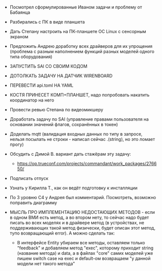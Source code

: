 * Посмотрел сформулированные Иваном задачи и проблему от Бабаянца
* Разбирались с ПК в виде планшета

* Дать Степану настроить на ПК-планшете ОС Linux с сенсорным экраном
* Предложить Андрею доработку всех драйверов для их упрощения (проблема с разным наполнением функций разных моделей одного типа оборудования)


* ЗАПУСТИТЬ SAI СО СВОИМ КОДОМ
* ДОТОЛКАТЬ ЗАДАЧУ НА ДАТЧИК WIRENBOARD
* ПЕРЕВЕСТИ api.toml НА YAML
* КОСТЯ ПРИНЕСЕТ КОМП+ПЛАНШЕТ, надо попробовать накатить координатор на него
* Провести ревью Степана по видеомикшеру
* Доработать задачу по SAI (управление правами пользователя на основании значений флагов, сохранённых в токен)
* Доделать mqtt (валидация входных данных по типу в запросе, нельзя посылать не строки - написал сейчас .(string), но это ломает прогу)
* Обсудить с Димой В. вариант дать стажёрам эту задачу:
	* https://op.trueconf.com/projects/commandant/work_packages/276650/
* Подписать отпуск
* Узнать у Кирилла Т., как он ведёт подготовку к инсталляции
* По 3 уровню С4 у Андрея был комментарий. Посмотреть, возможно поправить диаграмму



* МЫСЛЬ ПРО ИМПЛЕМЕНТАЦИЮ НЕДОСТАЮЩИХ МЕТОДОВ - если в одном ВМИ есть метод, а во втором нету, то сейчас надо будет писать во всех моделях и в драйвере метод (в устройствах, не поддерживающих такой метод физически, будет описан этот метод, тупо возвращающий error). А можно сделать так:
	* В интерфейсе Entity убираем все методы, оставляем только "feedback" и добавляем метод "exec", которому приходит string (название метода) и data, а в файлах "core" самих моделей уже пишем switch case на exec и default-ом возвращаем "у данной модели нет такого метода"